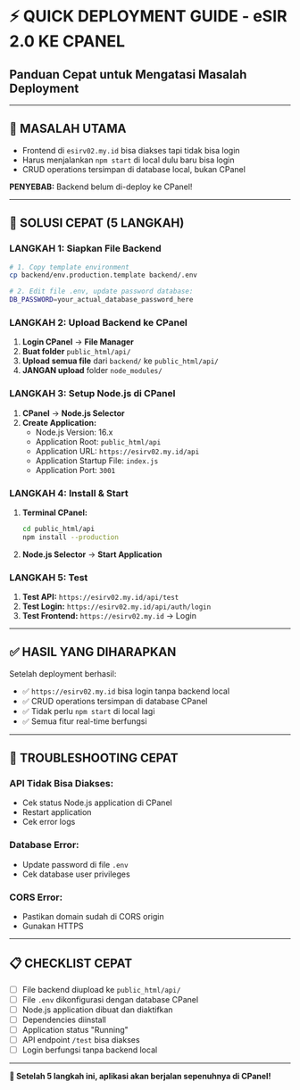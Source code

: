 # ⚡ QUICK DEPLOYMENT GUIDE - eSIR 2.0 KE CPANEL
## Panduan Cepat untuk Mengatasi Masalah Deployment

---

## 🎯 **MASALAH UTAMA**
- Frontend di `esirv02.my.id` bisa diakses tapi tidak bisa login
- Harus menjalankan `npm start` di local dulu baru bisa login
- CRUD operations tersimpan di database local, bukan CPanel

**PENYEBAB:** Backend belum di-deploy ke CPanel!

---

## 🚀 **SOLUSI CEPAT (5 LANGKAH)**

### **LANGKAH 1: Siapkan File Backend**
```bash
# 1. Copy template environment
cp backend/env.production.template backend/.env

# 2. Edit file .env, update password database:
DB_PASSWORD=your_actual_database_password_here
```

### **LANGKAH 2: Upload Backend ke CPanel**
1. **Login CPanel** → **File Manager**
2. **Buat folder** `public_html/api/`
3. **Upload semua file** dari `backend/` ke `public_html/api/`
4. **JANGAN upload** folder `node_modules/`

### **LANGKAH 3: Setup Node.js di CPanel**
1. **CPanel** → **Node.js Selector**
2. **Create Application:**
   - Node.js Version: 16.x
   - Application Root: `public_html/api`
   - Application URL: `https://esirv02.my.id/api`
   - Application Startup File: `index.js`
   - Application Port: `3001`

### **LANGKAH 4: Install & Start**
1. **Terminal CPanel:**
   ```bash
   cd public_html/api
   npm install --production
   ```
2. **Node.js Selector** → **Start Application**

### **LANGKAH 5: Test**
1. **Test API:** `https://esirv02.my.id/api/test`
2. **Test Login:** `https://esirv02.my.id/api/auth/login`
3. **Test Frontend:** `https://esirv02.my.id` → Login

---

## ✅ **HASIL YANG DIHARAPKAN**

Setelah deployment berhasil:
- ✅ `https://esirv02.my.id` bisa login tanpa backend local
- ✅ CRUD operations tersimpan di database CPanel
- ✅ Tidak perlu `npm start` di local lagi
- ✅ Semua fitur real-time berfungsi

---

## 🔧 **TROUBLESHOOTING CEPAT**

### **API Tidak Bisa Diakses:**
- Cek status Node.js application di CPanel
- Restart application
- Cek error logs

### **Database Error:**
- Update password di file `.env`
- Cek database user privileges

### **CORS Error:**
- Pastikan domain sudah di CORS origin
- Gunakan HTTPS

---

## 📋 **CHECKLIST CEPAT**

- [ ] File backend diupload ke `public_html/api/`
- [ ] File `.env` dikonfigurasi dengan database CPanel
- [ ] Node.js application dibuat dan diaktifkan
- [ ] Dependencies diinstall
- [ ] Application status "Running"
- [ ] API endpoint `/test` bisa diakses
- [ ] Login berfungsi tanpa backend local

---

**🎉 Setelah 5 langkah ini, aplikasi akan berjalan sepenuhnya di CPanel!**
